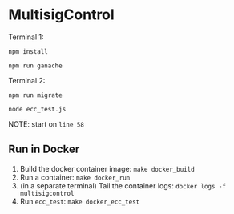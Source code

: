# MultisigControl

Terminal 1:

`npm install`

`npm run ganache`

Terminal 2:

`npm run migrate`

`node ecc_test.js`

NOTE: start on `line 58`

## Run in Docker

1. Build the docker container image: `make docker_build`
1. Run a container: `make docker_run`
1. (in a separate terminal) Tail the container logs: `docker logs -f multisigcontrol`
1. Run `ecc_test`: `make docker_ecc_test`
